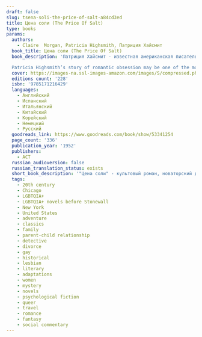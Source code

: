 ```yaml
---
draft: false
slug: tsena-soli-the-price-of-salt-a84cd3ed
title: Цена соли (The Price Of Salt)
type: books
params:
  authors:
    - Claire  Morgan, Patricia Highsmith, Патриция Хайсмит
  book_title: Цена соли (The Price Of Salt)
  book_description: 'Патриция Хайсмит - известная американская писательница, работавшая с жанром рассказа, психологического нуарного детектива и романа. Ее произведения экранизировали Альфред Хичкок, Лилиана Кавани, Вим Вендерс, Рене Клеман и другие. "Цена соли" - культовый роман, новаторский для американской литературы 1950-х годов и актуальный поныне. Он рассказывает о нелегком пути, который пришлось преодолеть двум сильным и страстным женщинам - юной и бедной Терезе, работающей продавщицей в универмаге, и домохозяйке Кэрол, вымотанной бракоразводным процессом.

  Patricia Highsmith’s story of romantic obsession may be one of the most important, but still largely unrecognized, novels of the twentieth century. First published in 1952 and touted as "the novel of a love that society forbids," the book soon became a cult classic.Based on a true story plucked from Highsmith’s own life,Caroltells the riveting drama of Therese Belivet, a stage designer trapped in a department-store day job, whose routine is forever shattered by a gorgeous epiphany—the appearance of Carol Aird, a customer who comes in to buy her daughter a Christmas toy. Therese begins to gravitate toward the alluring suburban housewife, who is trapped in a marriage as stultifying as Therese’s job. They fall in love and set out across the United States, ensnared by society’s confines and the imminent disapproval of others, yet propelled by their infatuation. Carol is a brilliantly written story that may surprise Highsmith fans and will delight those discovering her work.This authorized edition includes an afterword by Patricia Highsmith. Previously titledThe Price of Salt.'
  cover: https://images-na.ssl-images-amazon.com/images/S/compressed.photo.goodreads.com/books/1588791366i/53341254.jpg
  editions count: '228'
  isbn: '9785171216429'
  languages:
    - Английский
    - Испанский
    - Итальянский
    - Китайский
    - Корейский
    - Немецкий
    - Русский
  goodreads_link: https://www.goodreads.com/book/show/53341254
  page_count: '336'
  publication_year: '1952'
  publishers:
    - АСТ
  russian_audioversion: false
  russian_translation_status: exists
  short_book_description: '"Цена соли" - культовый роман, новаторский для американской литературы 1950-х годов и актуальный поныне…'
  tags:
    - 20th century
    - Chicago
    - LGBTQIA+
    - LGBTQIA+ novels before Stonewall
    - New York
    - United States
    - adventure
    - classics
    - family
    - parent-child relationship
    - detective
    - divorce
    - gay
    - historical
    - lesbian
    - literary
    - adaptations
    - women
    - mystery
    - novels
    - psychological fiction
    - queer
    - travel
    - romance
    - fantasy
    - social commentary
---
```

